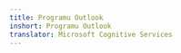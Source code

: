 ```yaml
---
title: Programu Outlook
inshort: Programu Outlook
translator: Microsoft Cognitive Services
---
```





